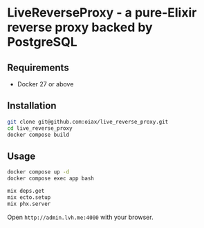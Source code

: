 # LiveReverseProxy - a pure-Elixir reverse proxy backed by PostgreSQL

## Requirements

* Docker 27 or above

## Installation

```bash
git clone git@github.com:oiax/live_reverse_proxy.git
cd live_reverse_proxy
docker compose build
```

## Usage

```bash
docker compose up -d
docker compose exec app bash
```

```bash
mix deps.get
mix ecto.setup
mix phx.server
```

Open `http://admin.lvh.me:4000` with your browser.

